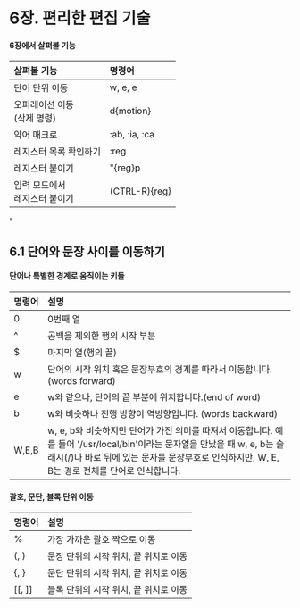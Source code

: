 # 6장. 편리한 편집 기술

#### 6장에서 살펴볼 기능

|살펴볼 기능      |명령어 |
|:----------------|:------|
|단어 단위 이동   |w, e, e|
|오퍼레이션 이동<br/>(삭제 명령)|d{motion}|
|약어 매크로      |:ab, :ia, :ca|
|레지스터 목록 확인하기 |:reg|
|레지스터 붙이기  |"{reg}p|
|입력 모드에서<br/>레지스터 붙이기 |(CTRL-R){reg}|

"
## 6.1 단어와 문장 사이를 이동하기

#### 단어나 특별한 경계로 움직이는 키들

|명령어  |설명|
|:-------|:---|
|0       |0번째 열|
|^       |공백을 제외한 행의 시작 부분|
|$       |마지막 열(행의 끝)|
|w       |단어의 시작 위치 혹은 문장부호의 경계를 따라서 이동합니다.<br/>(words forward)|
|e       |w와 같으나, 단어의 끝 부분에 위치합니다.(end of word)|
|b       |w와 비슷하나 진행 방향이 역방향입니다. (words backward)|
|W,E,B   |w, e, b와 비슷하지만 단어가 가진 의미를 따져서 이동합니다. 예를 들어 '/usr/local/bin'이라는 문자열을 만났을 때 w, e, b는 슬래시(/)나 바로 뒤에 있는 문자를 문장부호로 인식하지만, W, E, B는 경로 전체를 단어로 인식합니다.|

#### 괄호, 문단, 블록 단위 이동

|명령어 |설명 |
|:------|:----|
|%      |가장 가까운 괄호 짝으로 이동|
|(, )   |문장 단위의 시작 위치, 끝 위치로 이동|
|{, }   |문단 단위의 시작 위치, 끝 위치로 이동|
|[[, ]] |블록 단위의 시작 위치, 끝 위치로 이동|



